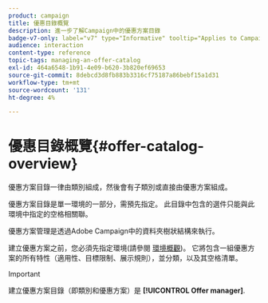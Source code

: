 ```yaml
---
product: campaign
title: 優惠目錄概覽
description: 進一步了解Campaign中的優惠方案目錄
badge-v7-only: label="v7" type="Informative" tooltip="Applies to Campaign Classic v7 only"
audience: interaction
content-type: reference
topic-tags: managing-an-offer-catalog
exl-id: 464a6548-1b91-4e09-b620-3b820ef69653
source-git-commit: 8debcd3d8fb883b3316cf75187a86bebf15a1d31
workflow-type: tm+mt
source-wordcount: '131'
ht-degree: 4%

---
```


# 優惠目錄概覽{#offer-catalog-overview}



優惠方案目錄一律由類別組成，然後會有子類別或直接由優惠方案組成。

優惠方案目錄是單一環境的一部分，需預先指定。 此目錄中包含的選件只能與此環境中指定的空格相關聯。

優惠方案管理是透過Adobe Campaign中的資料夾樹狀結構來執行。

建立優惠方案之前，您必須先指定環境(請參閱 [環境概觀](../../interaction/using/environments-overview.md))。 它將包含一組優惠方案的所有特性（適用性、目標限制、展示規則），並分類，以及其空格清單。

>[!IMPORTANT]
>
>建立優惠方案目錄（即類別和優惠方案）是 **[!UICONTROL Offer manager]**.
